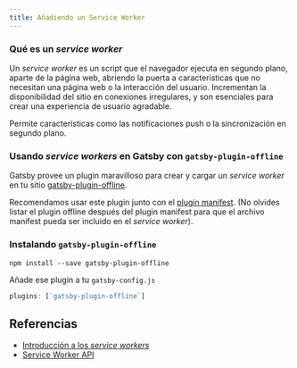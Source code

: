 ```yaml
---
title: Añadiendo un Service Worker
---
```


### Qué es un _service worker_

Un _service worker_ es un script que el navegador ejecuta en segundo plano, aparte de la página web, abriendo la puerta a características que no necesitan una página web o la interacción del usuario. Incrementan la disponibilidad del sitio en conexiones irregulares, y son esenciales para crear una experiencia de usuario agradable.

Permite características como las notificaciones push o la sincronización en segundo plano.

### Usando _service workers_ en Gatsby con `gatsby-plugin-offline`

Gatsby provee un plugin maravilloso para crear y cargar un _service worker_ en tu sitio [gatsby-plugin-offline](https://www.npmjs.com/package/gatsby-plugin-offline).

Recomendamos usar este plugin junto con el [plugin manifest](https://www.npmjs.com/package/gatsby-plugin-manifest). (No olvides listar el plugin offline después del plugin manifest para que el archivo manifest pueda ser incluido en el _service worker_).

### Instalando `gatsby-plugin-offline`

`npm install --save gatsby-plugin-offline`

Añade ese plugin a tu `gatsby-config.js`

```javascript:title=gatsby-config.js
plugins: [`gatsby-plugin-offline`]
```

## Referencias

- [Introducción a los _service workers_](https://developers.google.com/web/fundamentals/primers/service-workers/)
- [Service Worker API](https://developer.mozilla.org/es/docs/Web/API/Service_Worker_API)
